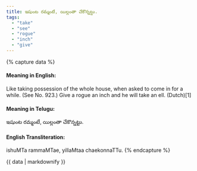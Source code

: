 ```yaml
---
title: ఇషుంట రమ్మంటే, యిల్లంతా చేకొన్నట్టు.
tags:
  - "take"
  - "see"
  - "rogue"
  - "inch"
  - "give"
---
```


{% capture data %}
#### Meaning in English:
Like taking possession of the whole house, when asked to come in for a while.
(See No. 923.)
Give a rogue an inch and he will take an ell. (Dutch)[1]

#### Meaning in Telugu:
ఇషుంట రమ్మంటే, యిల్లంతా చేకొన్నట్టు.

#### English Transliteration:
ishuMTa rammaMTae, yillaMtaa chaekonnaTTu.
{% endcapture %}

{{ data | markdownify }}

